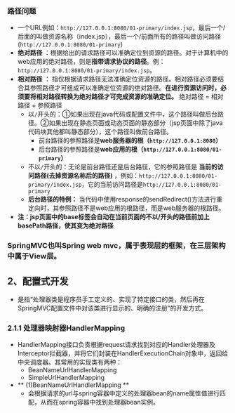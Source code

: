 ### 路径问题
* 一个URL例如：`http://127.0.0.1:8080/01-primary/index.jsp`，最后一个/后面的叫做资源名称（index.jsp），最后一个/前面所有的路径叫做访问路径(`http://127.0.0.1:8080/01-primary`)
* **绝对路径** ：根据给出的请求路径可以准确定位到资源的路径。对于计算机中的web应用的绝对路径，则是**指带请求协议的路径**。例：`http://127.0.0.1:8080/01-primary/index.jsp`。
* **相对路径** ： 指仅根据请求路径无法准确定位资源的路径。相对路径必须要结合其参照路径才可组成可以准确定位资源的绝对路径。**在进行资源访问时，必须要将相对路径转换为绝对路径才可完成资源的准确定位。** 绝对路径 = 相对路径 + 参照路径
  * 以`/`开头的：①如果出现在java代码或配置文件中，这个路径叫做后台路径。②如果出现在静态页面或动态页面的静态部分（jsp页面中除了java代码块其他都叫静态部分），这个路径叫做前台路径。
      * 前台路径的参照路径是**web服务器的根（`http://127.0.0.1:8080`）**
      * 后台路径的参照路径是**web应用的根（`http://127.0.0.1:8080/01-primary`）**
  * 不以`/`开头的：无论是前台路径还是后台路径，它的参照路径是 **当前的访问路径(去掉资源名称后的路径)** ，例如：`http://127.0.0.1:8080/01-primary/index.jsp`，它的当前访问路径是`http://127.0.0.1:8080/01-primary`
  * **后台路径的特例：** 当代码中使用response的sendRedirect()方法进行重定向时，其参照路径不是web应用的根路径，而是web服务器的根路径。
* **注：jsp页面中的base标签会自动在当前页面的不以/开头的路径前加上basePath路径，使其变为绝对路径**
### SpringMVC也叫Spring web mvc，属于表现层的框架，在三层架构中属于View层。
## 2、配置式开发
* 是指“处理器类是程序员手工定义的、实现了特定接口的类，然后再在SpringMVC配置文件中对该类进行显示的、明确的注册”的开发方式。
### 2.1.1 处理器映射器HandlerMapping
* HandlerMapping接口负责根据request请求找到对应的Handler处理器及Interceptor拦截器，并将它们封装在HandlerExecutionChain对象中，返回给中央调度器。其常用的实现类有两种：
  * BeanNameUrlHandlerMapping
  * SimpleUrlHandlerMapping
* ** (1)BeanNameUrlHandlerMapping **
  * 会根据请求的url与spring容器中定义的处理器bean的name属性值进行匹配，从而在spring容器中找到处理器bean实例。
